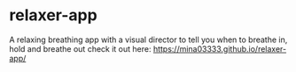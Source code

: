# relaxer-app
A relaxing breathing app with a visual director to tell you when to breathe in, hold and breathe out
check it out here: https://mina03333.github.io/relaxer-app/

